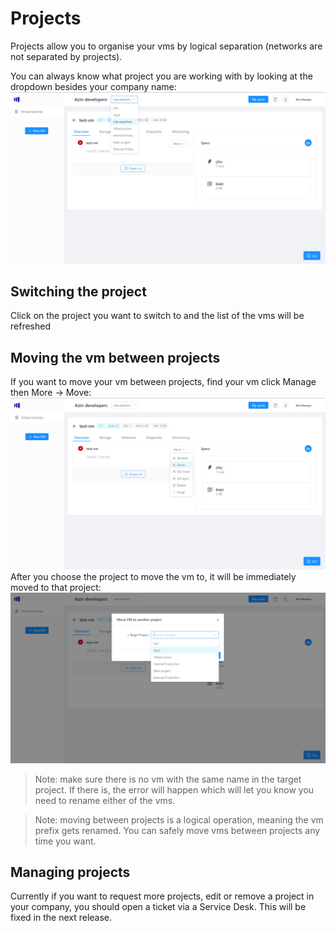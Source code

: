 # Projects
Projects allow you to organise your vms by logical separation (networks are not separated by projects).

You can always know what project you are working with by looking at the dropdown besides your company name:
![Current project](./images/projects/current.png)

## Switching the project
Click on the project you want to switch to and the list of the vms will be refreshed

## Moving the vm between projects
If you want to move your vm between projects, find your vm click Manage then More -> Move:
![Move](./images/projects/move.png)
After you choose the project to move the vm to, it will be immediately moved to that project:
![Move modal](./images/projects/move-modal.png)
> Note: make sure there is no vm with the same name in the target project. If there is, the error will happen which will let you know you need to rename either of the vms.

> Note: moving between projects is a logical operation, meaning the vm prefix gets renamed. You can safely move vms between projects any time you want.

## Managing projects
Currently if you want to request more projects, edit or remove a project in your company, you should open a ticket via a Service Desk. This will be fixed in the next release.